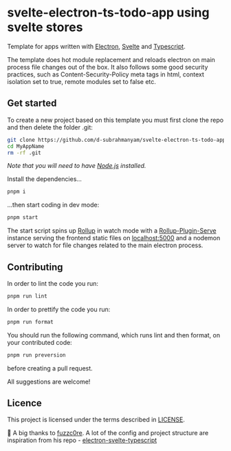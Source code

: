 # svelte-electron-ts-todo-app using svelte stores

Template for apps written with [Electron](https://github.com/electron/electron), [Svelte](https://github.com/sveltejs/svelte) and [Typescript](https://github.com/microsoft/TypeScript).

The template does hot module replacement and reloads electron on main process file changes out of the box.
It also follows some good security practices, such as Content-Security-Policy meta tags in html,
context isolation set to true, remote modules set to false etc.

## Get started

To create a new project based on this template you must first clone the repo and then delete the folder .git:

```bash
git clone https://github.com/d-subrahmanyam/svelte-electron-ts-todo-app MyAppName
cd MyAppName
rm -rf .git
```

_Note that you will need to have [Node.js](https://nodejs.org) installed._

Install the dependencies...

```bash
pnpm i
```

...then start coding in dev mode:

```bash
pnpm start
```

The start script spins up [Rollup](https://github.com/rollup/rollup)
in watch mode with a [Rollup-Plugin-Serve](https://github.com/thgh/rollup-plugin-serve) instance
serving the frontend static files on [localhost:5000](http://localhost:5000) and a
nodemon server to watch for file changes related to the main electron process.

## Contributing

In order to lint the code you run:

```bash
pnpm run lint
```

In order to prettify the code you run:

```bash
pnpm run format
```

You should run the following command, which runs lint and then format, on your contributed code:

```bash
pnpm run preversion
```

before creating a pull request.

All suggestions are welcome!

## Licence

This project is licensed under the terms described in [LICENSE](https://github.com/d-subrahmanyam/svelte-electron-ts-todo-app/blob/master/LICENSE).

🤝 A big thanks to [fuzzc0re](https://github.com/fuzzc0re). A lot of the config and project structure are inspiration from his repo - [electron-svelte-typescript](https://github.com/fuzzc0re/electron-svelte-typescript.git)
